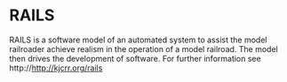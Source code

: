 # RAILS
RAILS is a software model of an automated system to assist the model railroader achieve realism in the operation of a model railroad. The model then drives the development of software.
For further information see http://http://kjcrr.org/rails

